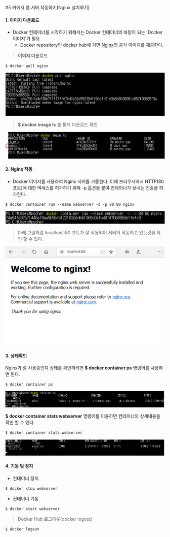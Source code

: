 #도커에서 웹 서버 작동하기(Nginx 설치하기)


#### 1. 이미지 다운로드

* Docker 컨테이너를 시작하기 위해서는 Docker 컨테이너의 바탕이 되는 'Docker 이미지'가 필요
  - Docker repository인 docker hub에 가면 [Nginx](https://hub.docker.com/_/nginx)의 공식 이미지를 제공한다.

> **이미지 다운로드**

```
$ docker pull nginx
```
![Nginx 다운로드](data/docker-pull-nginx.png)


> **$ docker image ls** 를 통해 다운로드 확인

![Nginx 이미지 확인](data/docker-nginx-ls.png)


#### 2. Nginx 작동
- Docker 이미지를 사용하여 Nginx 서버를 가동한다. 이때 브라우저에서 HTTP(80 포트)에 대한 엑세스를 허가하기 위해 -p 옵션을 붙여 컨테이너가 보내는 전송을 허가한다.

```
$ docker container run --name webserver -d -p 80:80 nginx
```

![](data/docker-run-webserver.png)


> 아래 그림처럼 localhost:80 포트가 잘 적용되어 서버거 작동하고 있는것을 확인 할 수 있다.

![](data/docker-nginx-page.png)


#### 3. 상태확인

Nginx가 잘 사용중인지 상태를 확인하려면 **$ docker container ps** 명령어를 사용하면 된다.

```
$ docker container ps
```

![Nginx 서버 상태 확인](data/docker-ps.png)



**$ docker container stats webserver** 명령어를 이용하면 컨테이너의 상세내용을 확인 할 수 있다.

```
$ docker container stats webserver
```
![stats container webserver 상세정보 확인](data/stats-webserver.png)


#### 4. 기동 및 정지

* 컨테이너 정지
```
$ docker stop webserver
```
* 컨테이너 기동
```
$ docker start webserver
```


> Docker Hub 로그아웃(docker logout)

```
$ docker logout
```
